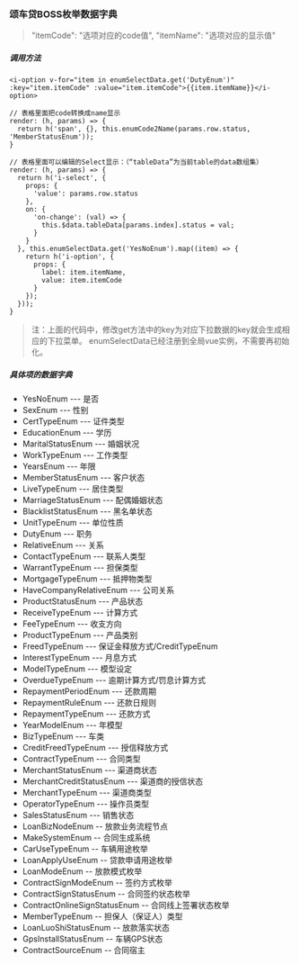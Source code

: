### 颂车贷BOSS枚举数据字典

> "itemCode": "选项对应的code值", "itemName": "选项对应的显示值"

##### 调用方法

~~~
<i-option v-for="item in enumSelectData.get('DutyEnum')" :key="item.itemCode" :value="item.itemCode">{{item.itemName}}</i-option>

// 表格里面把code转换成name显示
render: (h, params) => {
  return h('span', {}, this.enumCode2Name(params.row.status, 'MemberStatusEnum'));
}

// 表格里面可以编辑的Select显示：（“tableData”为当前table的data数组集）
render: (h, params) => {
  return h('i-select', {
    props: {
      'value': params.row.status
    },
    on: {
      'on-change': (val) => {
        this.$data.tableData[params.index].status = val;
      }
    }
  }, this.enumSelectData.get('YesNoEnum').map((item) => {
    return h('i-option', {
      props: {
        label: item.itemName,
        value: item.itemCode
      }
    });
  }));
}
~~~

> 注：上面的代码中，修改get方法中的key为对应下拉数据的key就会生成相应的下拉菜单。 enumSelectData已经注册到全局vue实例，不需要再初始化。

##### 具体项的数据字典

- YesNoEnum --- 是否
- SexEnum   --- 性别
- CertTypeEnum  ---  证件类型
- EducationEnum --- 学历
- MaritalStatusEnum --- 婚姻状况
- WorkTypeEnum --- 工作类型
- YearsEnum --- 年限
- MemberStatusEnum --- 客户状态
- LiveTypeEnum --- 居住类型
- MarriageStatusEnum --- 配偶婚姻状态
- BlacklistStatusEnum --- 黑名单状态
- UnitTypeEnum --- 单位性质
- DutyEnum --- 职务
- RelativeEnum --- 关系
- ContactTypeEnum --- 联系人类型
- WarrantTypeEnum --- 担保类型
- MortgageTypeEnum --- 抵押物类型
- HaveCompanyRelativeEnum --- 公司关系
- ProductStatusEnum --- 产品状态
- ReceiveTypeEnum --- 计算方式
- FeeTypeEnum --- 收支方向
- ProductTypeEnum --- 产品类别
- FreedTypeEnum --- 保证金释放方式/CreditTypeEnum
- InterestTypeEnum --- 月息方式
- ModelTypeEnum --- 模型设定
- OverdueTypeEnum --- 逾期计算方式/罚息计算方式
- RepaymentPeriodEnum --- 还款周期
- RepaymentRuleEnum --- 还款日规则
- RepaymentTypeEnum --- 还款方式
- YearModelEnum --- 年模型
- BizTypeEnum --- 车类
- CreditFreedTypeEnum --- 授信释放方式
- ContractTypeEnum --- 合同类型
- MerchantStatusEnum --- 渠道商状态
- MerchantCreditStatusEnum --- 渠道商的授信状态
- MerchantTypeEnum --- 渠道商类型
- OperatorTypeEnum --- 操作员类型
- SalesStatusEnum --- 销售状态
- LoanBizNodeEnum -- 放款业务流程节点
- MakeSystemEnum -- 合同生成系统
- CarUseTypeEnum -- 车辆用途枚举
- LoanApplyUseEnum -- 贷款申请用途枚举
- LoanModeEnum -- 放款模式枚举
- ContractSignModeEnum -- 签约方式枚举
- ContractSignStatusEnum -- 合同签约状态枚举
- ContractOnlineSignStatusEnum -- 合同线上签署状态枚举
- MemberTypeEnum -- 担保人（保证人）类型
- LoanLuoShiStatusEnum -- 放款落实状态
- GpsInstallStatusEnum -- 车辆GPS状态
- ContractSourceEnum -- 合同宿主
